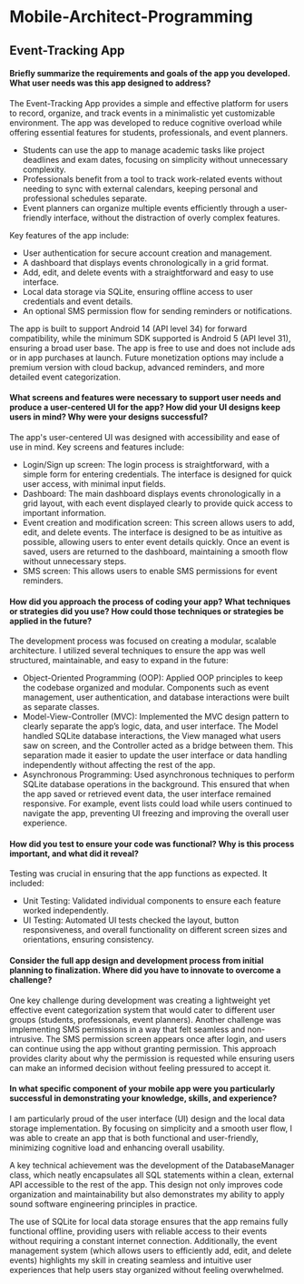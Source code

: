 # Mobile-Architect-Programming
## Event-Tracking App

#### Briefly summarize the requirements and goals of the app you developed. What user needs was this app designed to address? 
The Event-Tracking App provides a simple and effective platform for users to record, organize, and track events in a minimalistic yet customizable environment. The app was developed to reduce cognitive overload while offering essential features for students, professionals, and event planners.

* Students can use the app to manage academic tasks like project deadlines and exam dates, focusing on simplicity without unnecessary complexity.
* Professionals benefit from a tool to track work-related events without needing to sync with external calendars, keeping personal and professional schedules separate.
* Event planners can organize multiple events efficiently through a user-friendly interface, without the distraction of overly complex features.

Key features of the app include:

* User authentication for secure account creation and management.
*	A dashboard that displays events chronologically in a grid format.
*	Add, edit, and delete events with a straightforward and easy to use interface.
*	Local data storage via SQLite, ensuring offline access to user credentials and event details.
*	An optional SMS permission flow for sending reminders or notifications.
  
The app is built to support Android 14 (API level 34) for forward compatibility, while the minimum SDK supported is Android 5 (API level 31), ensuring a broad user base.
The app is free to use and does not include ads or in app purchases at launch. Future monetization options may include a premium version with cloud backup, advanced reminders, and more detailed event categorization.  


#### What screens and features were necessary to support user needs and produce a user-centered UI for the app? How did your UI designs keep users in mind? Why were your designs successful?
The app's user-centered UI was designed with accessibility and ease of use in mind. Key screens and features include:
* Login/Sign up screen: The login process is straightforward, with a simple form for entering credentials. The interface is designed for quick user access, with minimal input fields.
* Dashboard: The main dashboard displays events chronologically in a grid layout, with each event displayed clearly to provide quick access to important information. 
* Event creation and modification screen: This screen allows users to add, edit, and delete events. The interface is designed to be as intuitive as possible, allowing users to enter event details quickly. Once an event is saved, users are returned to the dashboard, maintaining a smooth flow without unnecessary steps.
* SMS screen: This allows users to enable SMS permissions for event reminders.


#### How did you approach the process of coding your app? What techniques or strategies did you use? How could those techniques or strategies be applied in the future?
The development process was focused on creating a modular, scalable architecture. I utilized several techniques to ensure the app was well structured, maintainable, and easy to expand in the future:
* Object-Oriented Programming (OOP): Applied OOP principles to keep the codebase organized and modular. Components such as event management, user authentication, and database interactions were built as separate classes. 
* Model-View-Controller (MVC): Implemented the MVC design pattern to clearly separate the app’s logic, data, and user interface. The Model handled SQLite database interactions, the View managed what users saw on screen, and the Controller acted as a bridge between them. This separation made it easier to update the user interface or data handling independently without affecting the rest of the app.
* Asynchronous Programming: Used asynchronous techniques to perform SQLite database operations in the background. This ensured that when the app saved or retrieved event data, the user interface remained responsive. For example, event lists could load while users continued to navigate the app, preventing UI freezing and improving the overall user experience.


#### How did you test to ensure your code was functional? Why is this process important, and what did it reveal?
Testing was crucial in ensuring that the app functions as expected. It included:
* Unit Testing: Validated individual components to ensure each feature worked independently.
* UI Testing: Automated UI tests checked the layout, button responsiveness, and overall functionality on different screen sizes and orientations, ensuring consistency.


#### Consider the full app design and development process from initial planning to finalization. Where did you have to innovate to overcome a challenge?
One key challenge during development was creating a lightweight yet effective event categorization system that would cater to different user groups (students, professionals, event planners). 
Another challenge was implementing SMS permissions in a way that felt seamless and non-intrusive. The SMS permission screen appears once after login, and users can continue using the app without granting permission. This approach provides clarity about why the permission is requested while ensuring users can make an informed decision without feeling pressured to accept it.

#### In what specific component of your mobile app were you particularly successful in demonstrating your knowledge, skills, and experience?
I am particularly proud of the user interface (UI) design and the local data storage implementation. By focusing on simplicity and a smooth user flow, I was able to create an app that is both functional and user-friendly, minimizing cognitive load and enhancing overall usability.

A key technical achievement was the development of the DatabaseManager class, which neatly encapsulates all SQL statements within a clean, external API accessible to the rest of the app. This design not only improves code organization and maintainability but also demonstrates my ability to apply sound software engineering principles in practice.

The use of SQLite for local data storage ensures that the app remains fully functional offline, providing users with reliable access to their events without requiring a constant internet connection. Additionally, the event management system (which allows users to efficiently add, edit, and delete events) highlights my skill in creating seamless and intuitive user experiences that help users stay organized without feeling overwhelmed.
